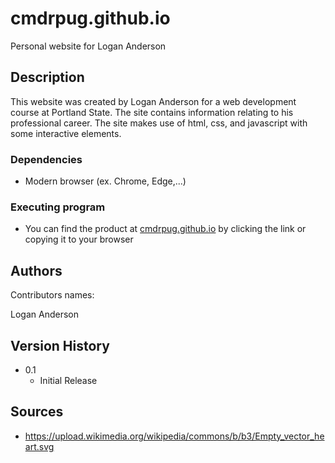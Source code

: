 # cmdrpug.github.io

Personal website for Logan Anderson

## Description

This website was created by Logan Anderson for a web development course at Portland State. The site contains information relating to his professional career. The site makes use of html, css, and javascript with some interactive elements.

### Dependencies

* Modern browser (ex. Chrome, Edge,...)

### Executing program

* You can find the product at [cmdrpug.github.io](https://cmdrpug.github.io/) by clicking the link or copying it to your browser

## Authors

Contributors names:

Logan Anderson  

## Version History

* 0.1
    * Initial Release

## Sources

* https://upload.wikimedia.org/wikipedia/commons/b/b3/Empty_vector_heart.svg
